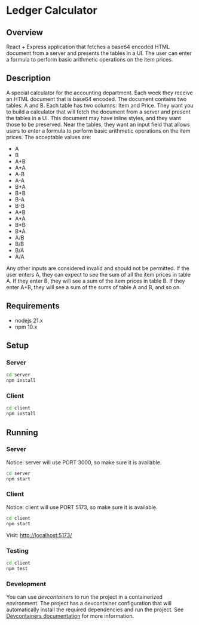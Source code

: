 # Ledger Calculator

## Overview

React + Express application that fetches a base64 encoded HTML document from a server and presents the tables in a UI. The user can enter a formula to perform basic arithmetic operations on the item prices.

## Description

A special calculator for the accounting department.
Each week they receive an HTML document that is base64 encoded. The document
contains two tables: A and B. Each table has two columns: Item and Price.
They want you to build a calculator that will fetch the document from a server and present
the tables in a UI. This document may have inline styles, and they want those to be
preserved.
Near the tables, they want an input field that allows users to enter a formula to perform
basic arithmetic operations on the item prices.
The acceptable values are:
- A
- B
- A+B
- A+A
- A-B
- A-A
- B+A
- B+B
- B-A
- B-B
- A*B
- A*A
- B*B
- B*A
- A/B
- B/B
- B/A
- A/A

Any other inputs are considered invalid and should not be permitted.
If the user enters A, they can expect to see the sum of all the item prices in table A. If they
enter B, they will see a sum of the item prices in table B. If they enter A+B, they will see a
sum of the sums of table A and B, and so on.

## Requirements
- nodejs 21.x
- npm 10.x

## Setup

### Server

```bash
cd server
npm install
```

### Client

```bash
cd client
npm install
```

## Running

### Server

Notice: server will use PORT 3000, so make sure it is available.

```bash
cd server
npm start
```

### Client

Notice: client will use PORT 5173, so make sure it is available.

```bash
cd client
npm start
```

Visit: [http://localhost:5173/](http://localhost:5173/)

### Testing

```bash
cd client
npm test
```

### Development

You can use *devcontainers* to run the project in a containerized environment. The project has a devcontainer configuration that will automatically install the required dependencies and run the project. See [Devcontainers documentation](https://code.visualstudio.com/docs/remote/containers) for more information.

